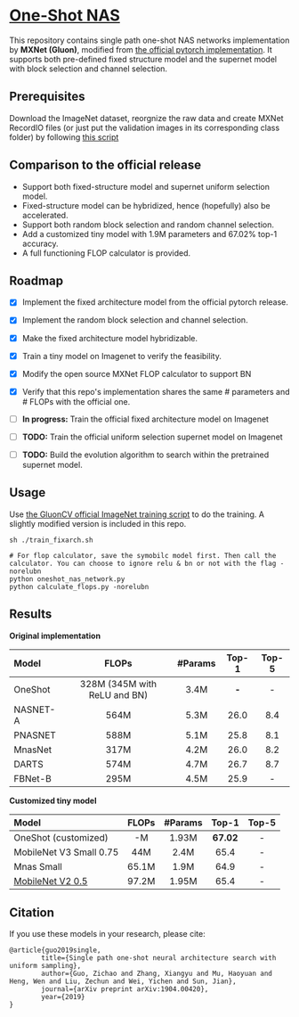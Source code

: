 # [One-Shot NAS](https://arxiv.org/abs/1904.00420)
This repository contains single path one-shot NAS networks implementation by **MXNet (Gluon)**, modified from
[the official pytorch implementation](https://github.com/megvii-model/ShuffleNet-Series). It supports both pre-defined fixed structure model and the supernet model with block selection and channel selection.

## Prerequisites
Download the ImageNet dataset, reorgnize the raw data and create MXNet RecordIO files (or just put the validation images in its corresponding class folder) by following [this script](https://gluon-cv.mxnet.io/build/examples_datasets/imagenet.html#prepare-the-imagenet-dataset)

## Comparison to the official release 
- Support both fixed-structure model and supernet uniform selection model.
- Fixed-structure model can be hybridized, hence (hopefully) also be accelerated.
- Support both random block selection and random channel selection.
- Add a customized tiny model with 1.9M parameters and 67.02% top-1 accuracy.
- A full functioning FLOP calculator is provided.

## Roadmap
- [x] Implement the fixed architecture model from the official pytorch release.
- [x] Implement the random block selection and channel selection.
- [x] Make the fixed architecture model hybridizable.
- [x] Train a tiny model on Imagenet to verify the feasibility.
- [x] Modify the open source MXNet FLOP calculator to support BN
- [x] Verify that this repo's implementation shares the same # parameters and # FLOPs with the official one.
- [ ] **In progress:** Train the official fixed architecture model on Imagenet
- [ ] **TODO:** Train the official uniform selection supernet model on Imagenet
- [ ] **TODO:** Build the evolution algorithm to search within the pretrained supernet model.


## Usage
Use [the GluonCV official ImageNet training script](https://gluon-cv.mxnet.io/build/examples_classification/dive_deep_imagenet.html#sphx-glr-download-build-examples-classification-dive-deep-imagenet-py)
to do the training. A slightly modified version is included in this repo.

```shell
sh ./train_fixarch.sh

# For flop calculator, save the symobilc model first. Then call the calculator. You can choose to ignore relu & bn or not with the flag -norelubn
python oneshot_nas_network.py 
python calculate_flops.py -norelubn
```

## Results

**Original implementation**

| Model                  | FLOPs | #Params   | Top-1 | Top-5 |
| :--------------------- | :---: | :------:  | :---: | :---: |
|    OneShot |  328M (345M with ReLU and BN) |  3.4M |  **-**   |   -   |
|    NASNET-A|  564M |  5.3M |  26.0   |   8.4   |
|    PNASNET|  588M |  5.1M |  25.8   |   8.1   |
|    MnasNet|  317M |  4.2M |  26.0   |  8.2   |
|    DARTS|  574M|  4.7M |  26.7   |   8.7  |
|    FBNet-B|  295M|  4.5M |  25.9   |   -   |

**Customized tiny model**

| Model                  | FLOPs | #Params   | Top-1 | Top-5 |
| :--------------------- | :---: | :------:  | :---: | :---: |
|    OneShot (customized) |  -M |  1.93M |  **67.02**   |   -   |
|    MobileNet V3 Small 0.75 | 44M | 2.4M | 65.4 | - |
|    Mnas Small | 65.1M | 1.9M | 64.9 | - |
|    [MobileNet V2 0.5](https://github.com/tensorflow/models/tree/master/research/slim/nets/mobilenet#imagenet--checkpoints) | 97.2M | 1.95M | 65.4 | - |


## Citation
If you use these models in your research, please cite:


    @article{guo2019single,
            title={Single path one-shot neural architecture search with uniform sampling},
            author={Guo, Zichao and Zhang, Xiangyu and Mu, Haoyuan and Heng, Wen and Liu, Zechun and Wei, Yichen and Sun, Jian},
            journal={arXiv preprint arXiv:1904.00420},
            year={2019}
    }
